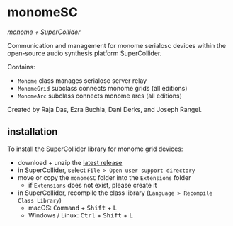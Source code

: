 # monomeSC

*monome + SuperCollider*

Communication and management for monome serialosc devices within the open-source audio synthesis platform SuperCollider.

Contains:

- `Monome` class manages serialosc server relay
- `MonomeGrid` subclass connects monome grids (all editions)
- `MonomeArc` subclass connects monome arcs (all editions)

Created by Raja Das, Ezra Buchla, Dani Derks, and Joseph Rangel.

## installation

To install the SuperCollider library for monome grid devices:

- download + unzip the [latest release](https://github.com/monome/monomeSC/releases)
- in SuperCollider, select `File > Open user support directory`
- move or copy the `monomeSC` folder into the `Extensions` folder
  - if `Extensions` does not exist, please create it
- in SuperCollider, recompile the class library (`Language > Recompile Class Library`)
  - macOS: <kbd>Command</kbd> + <kbd>Shift</kbd> + <kbd>L</kbd>
  - Windows / Linux: <kbd>Ctrl</kbd> + <kbd>Shift</kbd> + <kbd>L</kbd>